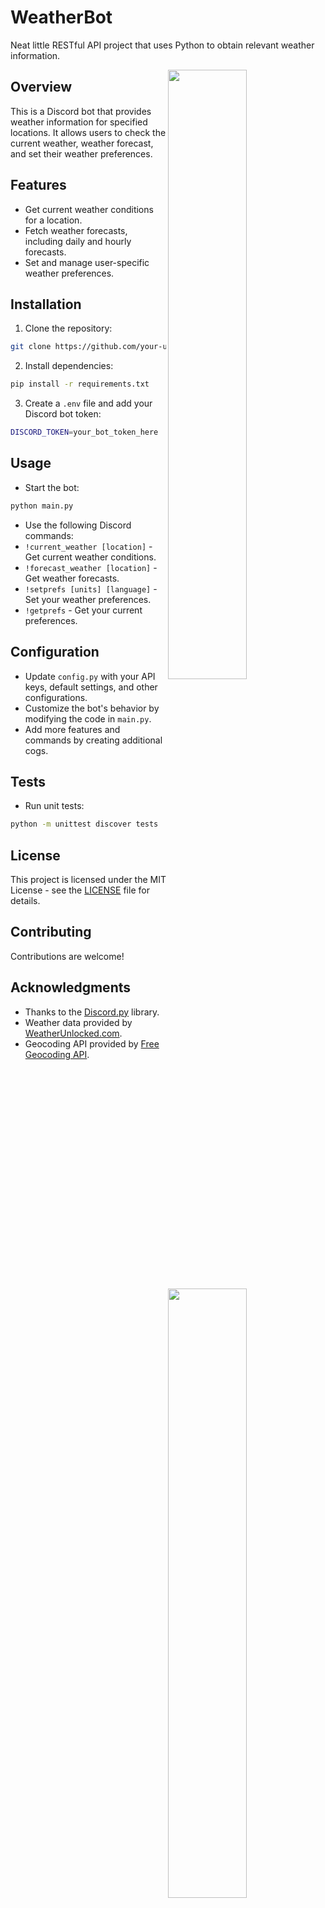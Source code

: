 # WeatherBot
 Neat little RESTful API project that uses Python to obtain relevant weather information.

<img align="right" src="https://i.imgur.com/k4Hk8ro.png" width="50%"/>

<img align="right" src="https://i.imgur.com/4Rqbnz5.png" width="50%"/></p>

## Overview

This is a Discord bot that provides weather information for specified locations. It allows users to check the current weather, weather forecast, and set their weather preferences.

## Features

- Get current weather conditions for a location.
- Fetch weather forecasts, including daily and hourly forecasts.
- Set and manage user-specific weather preferences.

## Installation

1. Clone the repository:

```bash
git clone https://github.com/your-username/discord-weather-bot.git
```

2. Install dependencies:

```bash
pip install -r requirements.txt
```

3. Create a `.env` file and add your Discord bot token:

```bash
DISCORD_TOKEN=your_bot_token_here
```

## Usage

- Start the bot:

```bash
python main.py
```

- Use the following Discord commands:
- `!current_weather [location]` - Get current weather conditions.
- `!forecast_weather [location]` - Get weather forecasts.
- `!setprefs [units] [language]` - Set your weather preferences.
- `!getprefs` - Get your current preferences.

## Configuration

- Update `config.py` with your API keys, default settings, and other configurations.
- Customize the bot's behavior by modifying the code in `main.py`.
- Add more features and commands by creating additional cogs.

## Tests

- Run unit tests:

```bash
python -m unittest discover tests
```

## License

This project is licensed under the MIT License - see the [LICENSE](LICENSE) file for details.

## Contributing

Contributions are welcome!

## Acknowledgments

- Thanks to the [Discord.py](https://discordpy.readthedocs.io/en/stable/) library.
- Weather data provided by [WeatherUnlocked.com](https://weatherunlocked.com/).
- Geocoding API provided by [Free Geocoding API](https://geocode.maps.co/).

